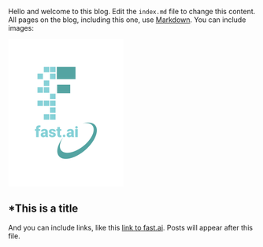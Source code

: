 Hello and welcome to this blog. Edit the `index.md` file to change this content. All pages on the blog, including this one, use [Markdown](https://guides.github.com/features/mastering-markdown/). You can include images:

![Image of fast.ai logo](images/logo.png)

## *This is a title

And you can include links, like this [link to fast.ai](https://www.fast.ai). Posts will appear after this file. 
